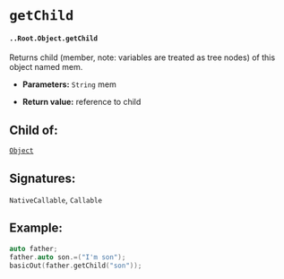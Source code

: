 # `getChild`

#### `..Root.Object.getChild`

Returns child (member, note: variables are treated as tree nodes) of this object named mem.

* **Parameters:** `String` mem

* **Return value:** reference to child

## Child of:

[`Object`](docs..Root.Object.md)

## Signatures:

`NativeCallable`, `Callable`

## Example:

```c
auto father;
father.auto son.=("I'm son");
basicOut(father.getChild("son"));
```